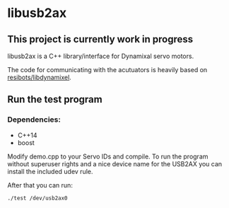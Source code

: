 # libusb2ax

## This project is currently work in progress

libusb2ax is a C++ library/interface for Dynamixal servo motors.

The code for communicating with the acutuators is heavily based on [resibots/libdynamixel](https://github.com/resibots/libdynamixel).

## Run the test program

### Dependencies:

* C++14
* boost

Modify demo.cpp to your Servo IDs and compile. To run the program without superuser rights and a
nice device name for the USB2AX you can install the included udev rule.

After that you can run:

    ./test /dev/usb2ax0